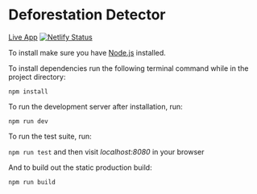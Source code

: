 # Deforestation Detector

[Live App](http://deforestationdetector.com) [![Netlify Status](https://api.netlify.com/api/v1/badges/2d1c5909-9cd5-4d24-8a61-e96fb69918b8/deploy-status)](https://app.netlify.com/sites/cse115-project/deploys)

To install make sure you have [Node.js](https://nodejs.org/en/) installed.

To install dependencies run the following terminal command while in the project
directory:

`npm install`

To run the development server after installation, run:

`npm run dev`

To run the test suite, run:

`npm run test`
and then visit _localhost:8080_ in your browser

And to build out the static production build:

`npm run build`
